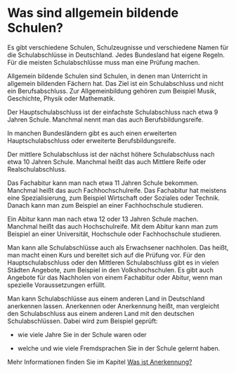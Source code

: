 # Was sind allgemein bildende Schulen?

Es gibt verschiedene Schulen, Schulzeugnisse und verschiedene Namen für die Schulabschlüsse in Deutschland. Jedes Bundesland hat eigene Regeln. Für die meisten Schulabschlüsse muss man eine Prüfung machen.

Allgemein bildende Schulen sind Schulen, in denen man Unterricht in allgemein bildenden Fächern hat. Das Ziel ist ein Schulabschluss und nicht ein Berufsabschluss. Zur Allgemeinbildung gehören zum Beispiel Musik, Geschichte, Physik oder Mathematik.

Der Hauptschulabschluss ist der einfachste Schulabschluss nach etwa 9 Jahren Schule. Manchmal nennt man das auch Berufsbildungsreife.

In manchen Bundesländern gibt es auch einen erweiterten Hauptschulabschluss oder erweiterte Berufsbildungsreife.

Der mittlere Schulabschluss ist der nächst höhere Schulabschluss nach etwa 10 Jahren Schule. Manchmal heißt das auch Mittlere Reife oder Realschulabschluss.

Das Fachabitur kann man nach etwa 11 Jahren Schule bekommen. Manchmal heißt das auch Fachhochschulreife. Das Fachabitur hat meistens eine Spezialisierung, zum Beispiel Wirtschaft oder Soziales oder Technik. Danach kann man zum Beispiel an einer Fachhochschule studieren.

Ein Abitur kann man nach etwa 12 oder 13 Jahren Schule machen. Manchmal heißt das auch Hochschulreife. Mit dem Abitur kann man zum Beispiel an einer Universität, Hochschule oder Fachhochschule studieren.

Man kann alle Schulabschlüsse auch als Erwachsener nachholen. Das heißt, man macht einen Kurs und bereitet sich auf die Prüfung vor. Für den Hauptschulabschluss oder den Mittleren Schulabschluss gibt es in vielen Städten Angebote, zum Beispiel in den Volkshochschulen. Es gibt auch Angebote für das Nachholen von einem Fachabitur oder Abitur, wenn man spezielle Voraussetzungen erfüllt.

Man kann Schulabschlüsse aus einem anderen Land in Deutschland anerkennen lassen. Anerkennen oder Anerkennung heißt, man vergleicht den Schulabschluss aus einem anderen Land mit den deutschen Schulabschlüssen. Dabei wird zum Beispiel geprüft:

* wie viele Jahre Sie in der Schule waren oder

* welche und wie viele Fremdsprachen Sie in der Schule gelernt haben.


Mehr Informationen finden Sie im Kapitel [Was ist Anerkennung?](#anerkennung)

